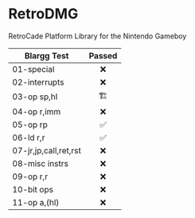 # RetroDMG
RetroCade Platform Library for the Nintendo Gameboy


| Blargg Test  | Passed |           
| ------------ |:-------:|
| 01-special    | ❌ |
| 02-interrupts | ❌ |
| 03-op sp,hl   | 🏗️ |
| 04-op r,imm   | ❌ |
| 05-op rp      | ✅ |
| 06-ld r,r     | ✅ |
| 07-jr,jp,call,ret,rst | ❌ |
| 08-misc instrs | ❌ |
| 09-op r,r     | ❌ |
| 10-bit ops    | ❌ |
| 11-op a,(hl)  | ❌ |
